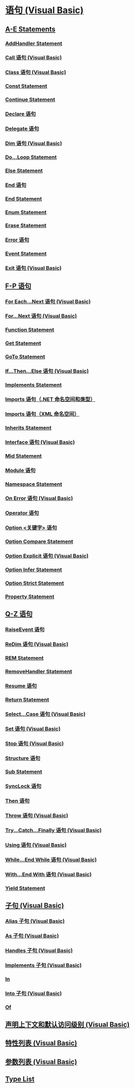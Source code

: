 # [语句 (Visual Basic)](index.md)
## [A-E Statements](TocOutOfQuery)
### [AddHandler Statement](TocOutOfQuery)
### [Call 语句 (Visual Basic)](call-statement.md)
### [Class 语句 (Visual Basic)](class-statement.md)
### [Const Statement](TocOutOfQuery)
### [Continue Statement](TocOutOfQuery)
### [Declare 语句](declare-statement.md)
### [Delegate 语句](delegate-statement.md)
### [Dim 语句 (Visual Basic)](dim-statement.md)
### [Do...Loop Statement](TocOutOfQuery)
### [Else Statement](TocOutOfQuery)
### [End 语句](end-statement.md)
### [End <keyword> Statement](TocOutOfQuery)
### [Enum Statement](TocOutOfQuery)
### [Erase Statement](TocOutOfQuery)
### [Error 语句](error-statement.md)
### [Event Statement](TocOutOfQuery)
### [Exit 语句 (Visual Basic)](exit-statement.md)
## [F-P 语句](f-p-statements.md)
### [For Each...Next 语句 (Visual Basic)](for-each-next-statement.md)
### [For...Next 语句 (Visual Basic)](for-next-statement.md)
### [Function Statement](TocOutOfQuery)
### [Get Statement](TocOutOfQuery)
### [GoTo Statement](TocOutOfQuery)
### [If...Then...Else 语句 (Visual Basic)](if-then-else-statement.md)
### [Implements Statement](TocOutOfQuery)
### [Imports 语句（.NET 命名空间和类型）](imports-statement-net-namespace-and-type.md)
### [Imports 语句（XML 命名空间）](imports-statement-xml-namespace.md)
### [Inherits Statement](TocOutOfQuery)
### [Interface 语句 (Visual Basic)](interface-statement.md)
### [Mid Statement](TocOutOfQuery)
### [Module 语句](module-statement.md)
### [Namespace Statement](TocOutOfQuery)
### [On Error 语句 (Visual Basic)](on-error-statement.md)
### [Operator 语句](operator-statement.md)
### [Option <关键字> 语句](option-keyword-statement.md)
### [Option Compare Statement](TocOutOfQuery)
### [Option Explicit 语句 (Visual Basic)](option-explicit-statement.md)
### [Option Infer Statement](TocOutOfQuery)
### [Option Strict Statement](TocOutOfQuery)
### [Property Statement](property-statement.md)
## [Q-Z 语句](q-z-statements.md)
### [RaiseEvent 语句](raiseevent-statement.md)
### [ReDim 语句 (Visual Basic)](redim-statement.md)
### [REM Statement](TocOutOfQuery)
### [RemoveHandler Statement](TocOutOfQuery)
### [Resume 语句](resume-statement.md)
### [Return Statement](TocOutOfQuery)
### [Select...Case 语句 (Visual Basic)](select-case-statement.md)
### [Set 语句 (Visual Basic)](set-statement.md)
### [Stop 语句 (Visual Basic)](stop-statement.md)
### [Structure 语句](structure-statement.md)
### [Sub Statement](TocOutOfQuery)
### [SyncLock 语句](synclock-statement.md)
### [Then 语句](then-statement.md)
### [Throw 语句 (Visual Basic)](throw-statement.md)
### [Try...Catch...Finally 语句 (Visual Basic)](try-catch-finally-statement.md)
### [Using 语句 (Visual Basic)](using-statement.md)
### [While...End While 语句 (Visual Basic)](while-end-while-statement.md)
### [With...End With 语句 (Visual Basic)](with-end-with-statement.md)
### [Yield Statement](TocOutOfQuery)
## [子句 (Visual Basic)](clauses.md)
### [Alias 子句 (Visual Basic)](alias-clause.md)
### [As 子句 (Visual Basic)](as-clause.md)
### [Handles 子句 (Visual Basic)](handles-clause.md)
### [Implements 子句 (Visual Basic)](implements-clause.md)
### [In](TocOutOfQuery)
### [Into 子句 (Visual Basic)](into-clause.md)
### [Of](TocOutOfQuery)
## [声明上下文和默认访问级别 (Visual Basic)](declaration-contexts-and-default-access-levels.md)
## [特性列表 (Visual Basic)](attribute-list.md)
## [参数列表 (Visual Basic)](parameter-list.md)
## [Type List](TocOutOfQuery)
